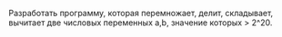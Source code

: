 Разработать программу, которая перемножает, делит, складывает, вычитает две числовых переменных a,b, значение которых > 2^20.



